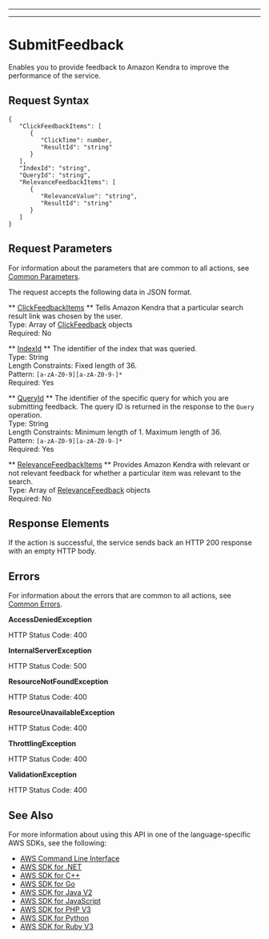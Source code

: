 --------

--------

# SubmitFeedback<a name="API_SubmitFeedback"></a>

Enables you to provide feedback to Amazon Kendra to improve the performance of the service\. 

## Request Syntax<a name="API_SubmitFeedback_RequestSyntax"></a>

```
{
   "ClickFeedbackItems": [ 
      { 
         "ClickTime": number,
         "ResultId": "string"
      }
   ],
   "IndexId": "string",
   "QueryId": "string",
   "RelevanceFeedbackItems": [ 
      { 
         "RelevanceValue": "string",
         "ResultId": "string"
      }
   ]
}
```

## Request Parameters<a name="API_SubmitFeedback_RequestParameters"></a>

For information about the parameters that are common to all actions, see [Common Parameters](CommonParameters.md)\.

The request accepts the following data in JSON format\.

 ** [ClickFeedbackItems](#API_SubmitFeedback_RequestSyntax) **   <a name="Kendra-SubmitFeedback-request-ClickFeedbackItems"></a>
Tells Amazon Kendra that a particular search result link was chosen by the user\.   
Type: Array of [ClickFeedback](API_ClickFeedback.md) objects  
Required: No

 ** [IndexId](#API_SubmitFeedback_RequestSyntax) **   <a name="Kendra-SubmitFeedback-request-IndexId"></a>
The identifier of the index that was queried\.  
Type: String  
Length Constraints: Fixed length of 36\.  
Pattern: `[a-zA-Z0-9][a-zA-Z0-9-]*`   
Required: Yes

 ** [QueryId](#API_SubmitFeedback_RequestSyntax) **   <a name="Kendra-SubmitFeedback-request-QueryId"></a>
The identifier of the specific query for which you are submitting feedback\. The query ID is returned in the response to the `Query` operation\.  
Type: String  
Length Constraints: Minimum length of 1\. Maximum length of 36\.  
Pattern: `[a-zA-Z0-9][a-zA-Z0-9-]*`   
Required: Yes

 ** [RelevanceFeedbackItems](#API_SubmitFeedback_RequestSyntax) **   <a name="Kendra-SubmitFeedback-request-RelevanceFeedbackItems"></a>
Provides Amazon Kendra with relevant or not relevant feedback for whether a particular item was relevant to the search\.  
Type: Array of [RelevanceFeedback](API_RelevanceFeedback.md) objects  
Required: No

## Response Elements<a name="API_SubmitFeedback_ResponseElements"></a>

If the action is successful, the service sends back an HTTP 200 response with an empty HTTP body\.

## Errors<a name="API_SubmitFeedback_Errors"></a>

For information about the errors that are common to all actions, see [Common Errors](CommonErrors.md)\.

 **AccessDeniedException**   
  
HTTP Status Code: 400

 **InternalServerException**   
  
HTTP Status Code: 500

 **ResourceNotFoundException**   
  
HTTP Status Code: 400

 **ResourceUnavailableException**   
  
HTTP Status Code: 400

 **ThrottlingException**   
  
HTTP Status Code: 400

 **ValidationException**   
  
HTTP Status Code: 400

## See Also<a name="API_SubmitFeedback_SeeAlso"></a>

For more information about using this API in one of the language\-specific AWS SDKs, see the following:
+  [AWS Command Line Interface](https://docs.aws.amazon.com/goto/aws-cli/kendra-2019-02-03/SubmitFeedback) 
+  [AWS SDK for \.NET](https://docs.aws.amazon.com/goto/DotNetSDKV3/kendra-2019-02-03/SubmitFeedback) 
+  [AWS SDK for C\+\+](https://docs.aws.amazon.com/goto/SdkForCpp/kendra-2019-02-03/SubmitFeedback) 
+  [AWS SDK for Go](https://docs.aws.amazon.com/goto/SdkForGoV1/kendra-2019-02-03/SubmitFeedback) 
+  [AWS SDK for Java V2](https://docs.aws.amazon.com/goto/SdkForJavaV2/kendra-2019-02-03/SubmitFeedback) 
+  [AWS SDK for JavaScript](https://docs.aws.amazon.com/goto/AWSJavaScriptSDK/kendra-2019-02-03/SubmitFeedback) 
+  [AWS SDK for PHP V3](https://docs.aws.amazon.com/goto/SdkForPHPV3/kendra-2019-02-03/SubmitFeedback) 
+  [AWS SDK for Python](https://docs.aws.amazon.com/goto/boto3/kendra-2019-02-03/SubmitFeedback) 
+  [AWS SDK for Ruby V3](https://docs.aws.amazon.com/goto/SdkForRubyV3/kendra-2019-02-03/SubmitFeedback) 